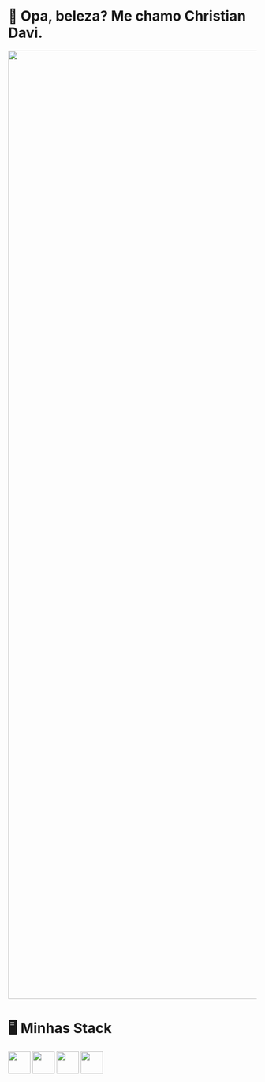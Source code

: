 # 👋 Opa, beleza? Me chamo Christian Davi.


<div>
<img src="https://user-images.githubusercontent.com/112029342/195459216-f112d4b1-c467-482f-8015-f5137026ddaf.gif" width="1920px" />
</div>

# 🖥️ Minhas Stack
<div>
<img src="https://cdn.jsdelivr.net/gh/devicons/devicon/icons/html5/html5-original-wordmark.svg" width="45px" />
<img src="https://cdn.jsdelivr.net/gh/devicons/devicon/icons/css3/css3-original-wordmark.svg" width="45px" />
<img src="https://cdn.jsdelivr.net/gh/devicons/devicon/icons/javascript/javascript-original.svg" width="45px"/>
<img src="https://cdn.jsdelivr.net/gh/devicons/devicon/icons/postgresql/postgresql-original-wordmark.svg" width="45px"/>
</div>
